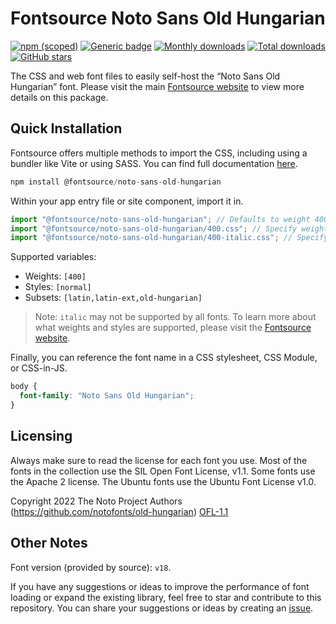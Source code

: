 # Fontsource Noto Sans Old Hungarian

[![npm (scoped)](https://img.shields.io/npm/v/@fontsource/noto-sans-old-hungarian?color=brightgreen)](https://www.npmjs.com/package/@fontsource/noto-sans-old-hungarian) [![Generic badge](https://img.shields.io/badge/fontsource-passing-brightgreen)](https://github.com/fontsource/fontsource) [![Monthly downloads](https://badgen.net/npm/dm/@fontsource/noto-sans-old-hungarian)](https://github.com/fontsource/fontsource) [![Total downloads](https://badgen.net/npm/dt/@fontsource/noto-sans-old-hungarian)](https://github.com/fontsource/fontsource) [![GitHub stars](https://img.shields.io/github/stars/fontsource/fontsource.svg?style=social&label=Star)](https://github.com/fontsource/fontsource/stargazers)

The CSS and web font files to easily self-host the “Noto Sans Old Hungarian” font. Please visit the main [Fontsource website](https://fontsource.org/fonts/noto-sans-old-hungarian) to view more details on this package.

## Quick Installation

Fontsource offers multiple methods to import the CSS, including using a bundler like Vite or using SASS. You can find full documentation [here](https://fontsource.org/docs/getting-started/introduction).

```javascript
npm install @fontsource/noto-sans-old-hungarian
```

Within your app entry file or site component, import it in.

```javascript
import "@fontsource/noto-sans-old-hungarian"; // Defaults to weight 400
import "@fontsource/noto-sans-old-hungarian/400.css"; // Specify weight
import "@fontsource/noto-sans-old-hungarian/400-italic.css"; // Specify weight and style
```

Supported variables:
- Weights: `[400]`
- Styles: `[normal]`
- Subsets: `[latin,latin-ext,old-hungarian]`

> Note: `italic` may not be supported by all fonts. To learn more about what weights and styles are supported, please visit the [Fontsource website](https://fontsource.org/fonts/noto-sans-old-hungarian).

Finally, you can reference the font name in a CSS stylesheet, CSS Module, or CSS-in-JS.

```css
body {
  font-family: "Noto Sans Old Hungarian";
}
```

## Licensing
Always make sure to read the license for each font you use. Most of the fonts in the collection use the SIL Open Font License, v1.1. Some fonts use the Apache 2 license. The Ubuntu fonts use the Ubuntu Font License v1.0.

Copyright 2022 The Noto Project Authors (https://github.com/notofonts/old-hungarian)
[OFL-1.1](http://scripts.sil.org/OFL)

## Other Notes
Font version (provided by source): `v18`.

If you have any suggestions or ideas to improve the performance of font loading or expand the existing library, feel free to star and contribute to this repository. You can share your suggestions or ideas by creating an [issue](https://github.com/fontsource/fontsource/issues).